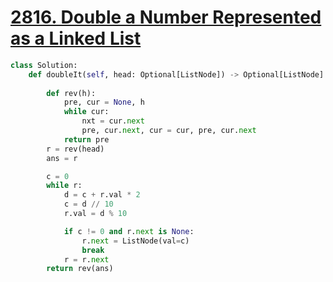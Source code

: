 # [2816. Double a Number Represented as a Linked List](https://leetcode.com/problems/double-a-number-represented-as-a-linked-list)

```py
class Solution:
    def doubleIt(self, head: Optional[ListNode]) -> Optional[ListNode]:
        
        def rev(h):
            pre, cur = None, h
            while cur:
                nxt = cur.next
                pre, cur.next, cur = cur, pre, cur.next
            return pre
        r = rev(head)
        ans = r

        c = 0
        while r:
            d = c + r.val * 2
            c = d // 10
            r.val = d % 10

            if c != 0 and r.next is None:
                r.next = ListNode(val=c)
                break
            r = r.next
        return rev(ans)
```
